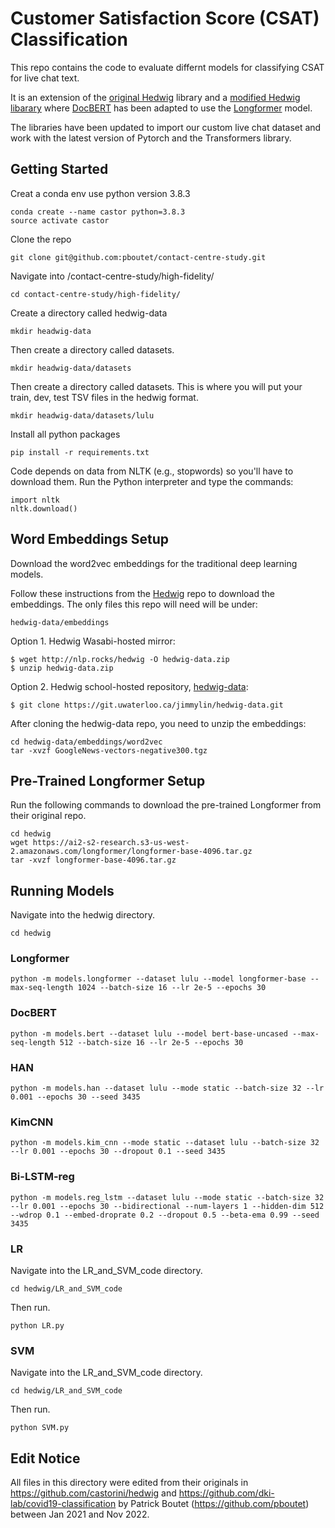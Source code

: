 # Customer Satisfaction Score (CSAT) Classification

This repo contains the code to evaluate differnt models for classifying CSAT for live chat text.

It is an extension of the [original Hedwig](https://github.com/castorini/hedwig) library and a [modified Hedwig libarary](https://github.com/dki-lab/covid19-classification) where [DocBERT](https://arxiv.org/abs/1904.08398) has been adapted to use the [Longformer](https://github.com/allenai/longformer) model. 

The libraries have been updated to import our custom live chat dataset and work with the latest version of Pytorch and the Transformers library.

## Getting Started

Creat a conda env use python version 3.8.3
```
conda create --name castor python=3.8.3
source activate castor
```

Clone the repo

```
git clone git@github.com:pboutet/contact-centre-study.git
```

Navigate into /contact-centre-study/high-fidelity/

```
cd contact-centre-study/high-fidelity/
```

Create a directory called hedwig-data

```
mkdir headwig-data
```

Then create a directory called datasets.

```
mkdir headwig-data/datasets
```

Then create a directory called datasets. This is where you will put your train, dev, test TSV files in the hedwig format.

```
mkdir headwig-data/datasets/lulu
```

Install all python packages
```
pip install -r requirements.txt
```

Code depends on data from NLTK (e.g., stopwords) so you'll have to download them. Run the Python interpreter and type the commands:
```
import nltk
nltk.download()
```

## Word Embeddings Setup

Download the word2vec embeddings for the traditional deep learning models.

Follow these instructions from the [Hedwig](https://github.com/castorini/hedwig#datasets) repo to download the embeddings. The only files this repo will need will be under:
```
hedwig-data/embeddings
```

Option 1. Hedwig Wasabi-hosted mirror:
```
$ wget http://nlp.rocks/hedwig -O hedwig-data.zip
$ unzip hedwig-data.zip
```
Option 2. Hedwig school-hosted repository, [hedwig-data](https://git.uwaterloo.ca/jimmylin/hedwig-data):
```
$ git clone https://git.uwaterloo.ca/jimmylin/hedwig-data.git
```

After cloning the hedwig-data repo, you need to unzip the embeddings:
```
cd hedwig-data/embeddings/word2vec 
tar -xvzf GoogleNews-vectors-negative300.tgz
```

## Pre-Trained Longformer Setup

Run the following commands to download the pre-trained Longformer from their original repo.
```
cd hedwig
wget https://ai2-s2-research.s3-us-west-2.amazonaws.com/longformer/longformer-base-4096.tar.gz
tar -xvzf longformer-base-4096.tar.gz
```

## Running Models

Navigate into the hedwig directory.

```
cd hedwig
```

### Longformer

```
python -m models.longformer --dataset lulu --model longformer-base --max-seq-length 1024 --batch-size 16 --lr 2e-5 --epochs 30
```

### DocBERT

```
python -m models.bert --dataset lulu --model bert-base-uncased --max-seq-length 512 --batch-size 16 --lr 2e-5 --epochs 30
```

### HAN

```
python -m models.han --dataset lulu --mode static --batch-size 32 --lr 0.001 --epochs 30 --seed 3435
```

### KimCNN

```
python -m models.kim_cnn --mode static --dataset lulu --batch-size 32 --lr 0.001 --epochs 30 --dropout 0.1 --seed 3435
```

### Bi-LSTM-reg

```
python -m models.reg_lstm --dataset lulu --mode static --batch-size 32 --lr 0.001 --epochs 30 --bidirectional --num-layers 1 --hidden-dim 512 --wdrop 0.1 --embed-droprate 0.2 --dropout 0.5 --beta-ema 0.99 --seed 3435
```

### LR

Navigate into the LR_and_SVM_code directory.
 
```
cd hedwig/LR_and_SVM_code
```

Then run.

```
python LR.py
```

### SVM

Navigate into the LR_and_SVM_code directory.
 
```
cd hedwig/LR_and_SVM_code
```

Then run.

```
python SVM.py
```


## Edit Notice
All files in this directory were edited from their originals in https://github.com/castorini/hedwig and https://github.com/dki-lab/covid19-classification by Patrick Boutet (https://github.com/pboutet) between Jan 2021 and Nov 2022.